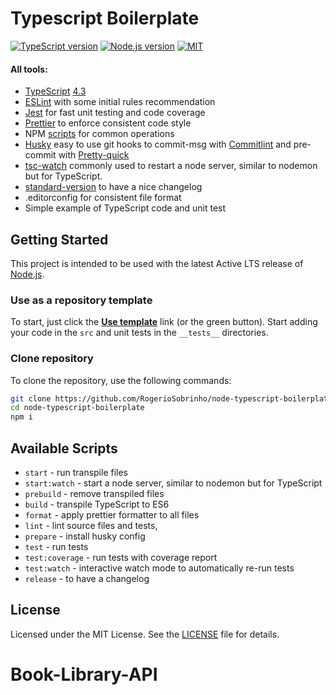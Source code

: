 # Typescript Boilerplate

[![TypeScript version][ts-badge]][typescript-4-3]
[![Node.js version][nodejs-badge]][nodejs]
[![MIT][license-badge]][license]

#### All tools:

- [TypeScript][typescript] [4.3][typescript-4-3]
- [ESLint][eslint] with some initial rules recommendation
- [Jest][jest] for fast unit testing and code coverage
- [Prettier][prettier] to enforce consistent code style
- NPM [scripts](#available-scripts) for common operations
- [Husky][husky] easy to use git hooks to commit-msg with [Commitlint][commitlint] and pre-commit with [Pretty-quick][pretty-quick]
- [tsc-watch][tsc-watch] commonly used to restart a node server, similar to nodemon but for TypeScript.
- [standard-version][standard-version] to have a nice changelog
- .editorconfig for consistent file format
- Simple example of TypeScript code and unit test

## Getting Started

This project is intended to be used with the latest Active LTS release of [Node.js][nodejs].

### Use as a repository template

To start, just click the **[Use template][repo-template-action]** link (or the green button). Start adding your code in the `src` and unit tests in the `__tests__` directories.

### Clone repository

To clone the repository, use the following commands:

```sh
git clone https://github.com/RogerioSobrinho/node-typescript-boilerplate.git
cd node-typescript-boilerplate
npm i
```

## Available Scripts

- `start` - run transpile files
- `start:watch` - start a node server, similar to nodemon but for TypeScript
- `prebuild` - remove transpiled files
- `build` - transpile TypeScript to ES6
- `format` - apply prettier formatter to all files
- `lint` - lint source files and tests,
- `prepare` - install husky config
- `test` - run tests
- `test:coverage` - run tests with coverage report
- `test:watch` - interactive watch mode to automatically re-run tests
- `release` - to have a changelog

## License

Licensed under the MIT License. See the [LICENSE][license] file for details.

[ts-badge]: https://img.shields.io/badge/TypeScript-4.3-blue.svg
[nodejs-badge]: https://img.shields.io/badge/Node.js->=%2014.16-blue.svg
[nodejs]: https://nodejs.org/dist/latest-v14.x/docs/api/
[typescript]: https://www.typescriptlang.org/
[typescript-4-3]: https://www.typescriptlang.org/docs/handbook/release-notes/typescript-4-3.html
[license-badge]: https://img.shields.io/badge/License-MIT-yellow.svg
[license]: https://github.com/RogerioSobrinho/node-typescript-boilerplate/blob/main/LICENSE
[jest]: https://facebook.github.io/jest/
[eslint]: https://github.com/eslint/eslint
[wiki-js-tests]: https://github.com/jsynowiec/node-typescript-boilerplate/wiki/Unit-tests-in-plain-JavaScript
[prettier]: https://prettier.io
[commitlint]: https://github.com/conventional-changelog/commitlint
[pretty-quick]: https://github.com/azz/pretty-quick
[tsc-watch]: https://github.com/gilamran/tsc-watch
[standard-version]: https://github.com/conventional-changelog/standard-version
[husky]: https://github.com/typicode/husky
[repo-template-action]: https://github.com/RogerioSobrinho/node-typescript-boilerplate/generate

# Book-Library-API
